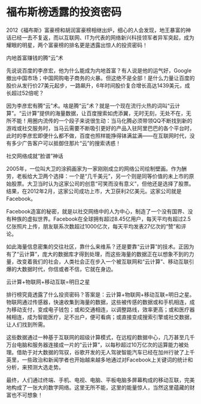# 福布斯榜透露的投资密码

2012《福布斯》富豪榜和胡润富豪榜相继出炉，细心的人会发现，地王暴富的神话已经一去不复返，而以互联网、IT为代表的网络新兴科技领军者异军突起，成为耀眼的明星，两个富豪榜的排名更是透露出惊人的投资密码！

内地首富赚钱的腾“云”术

先说说百度的李彦宏，他为什么能成为内地首富？有人说是他的运气好，Google撤出中国市场；中国网购电子商务的火暴。但这绝不是全部！是什么力量让百度的股价从发行价27美元起步，一路飙升，6年时间股价复合增长高达1439美元，成长超过52倍呢？

因为李彦宏有腾“云”术。啥是腾“云”术？就是一个现在流行火热的词叫“云计算”。“云计算”提供的海量数据，让百度搜索如虎添翼，无时无刻，无处不在，无所不能！用圈内流传的一个段子来说很生动：当马化腾必须带领QQ不断找到新的游戏或社交服务时，当马云需要不断吸引更好的产品入驻阿里巴巴的各个平台时，此时的李彦宏即便什么都不做，百度也照样能挣得钵满盆满——在互联网时代，没有多少广告客户可以抵御住那片“云”的搜索诱惑！

社交网络成就“脸谱”神话

2005年，一位叫大卫的涂鸦画家为一家刚刚成立的网络公司绘制壁画。作为酬劳，老板给大卫两个选择：一个是“几千美元”，另一个则是同等价值的未上市的原始股票。大卫当时认为这家公司的创意“可笑而没有意义”，但他还是选择了股票。结果，在2012年2月，这家公司成功上市，大卫获利2亿美元。这家公司就是Facebook。

Facebook造富的秘密，就是以社交网络中的人为中心，制造了一个没有国界、没有种族的虚拟世界。Facebook在全球拥有超过8.45亿用户，每天平均有超过2.5亿张照片上传，朋友联系次数超过1000亿次，每天平均发表27亿次的“赞”和评论。

如此海量信息密集的交往社区，靠什么来维系？还是要靠“云计算”的技术。正因为有了“云计算”，庞大的数据库才得到处理，而这些海量的数据正在以想象不到的力量，改变着我们的社会，人类社会正在步入一个被互联网和“云计算”、移动互联引爆的大数据时代，你信或者不信，它就在身边。

云计算+物联网+移动互联=明日之星

排行榜究竟透露了什么投资密码？答案是：云计算+物联网+移动互联=明日之星。物联网通过传感器，快速收集到海量的数据，这些被传感的数据或和手机相连，成为移动支付，变成电子钱包；或和交通相连，以调整路线，效率更高；或和医疗器械相连，成为智能医疗，足不出户，便可看病；或直接变成搜索引擎或社交数据，让人们找到所需。

这些数据通过一种基于互联网的超级计算模式，在远程的数据中心，几万甚至几千万台电脑和服务器连接成一片的“云计算”，以每秒超过10万亿次的运算能力被处理。借助于对大数据的驾驭，谷歌开发的无人驾驶智能汽车已经在加州行驶了上千英里，一些政治和新闻学者也开始越来越多地通过对Facebook上关键词的统计和分析，来预测大选走势。

最终，人们通过终端、手机、电视、电脑、平板电脑多屏幕构成的移动互联，完美地构成了一张大的数字网络。这里无所不能，这里的能量惊人，当然这里蕴藏的财富也不可想象！